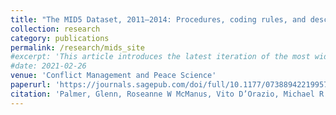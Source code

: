 ```yaml
---
title: "The MID5 Dataset, 2011–2014: Procedures, coding rules, and description."
collection: research
category: publications
permalink: /research/mids_site
#excerpt: 'This article introduces the latest iteration of the most widely used dataset on interstate conflicts, the Militarized Interstate Dispute (MID) 5 dataset. We begin by outlining the data collection process used in the MID5 project. Next, we discuss some of the most challenging cases that we coded and some updates to the coding manual that resulted. Finally, we provide descriptive statistics for the new years of the MID data.'
#date: 2021-02-26
venue: 'Conflict Management and Peace Science'
paperurl: 'https://journals.sagepub.com/doi/full/10.1177/0738894221995743'
citation: 'Palmer, Glenn, Roseanne W McManus, Vito D’Orazio, Michael R Kenwick, Mikaela Karstens, Chase Bloch, Nick Dietrich, Kayla Kahn, Kellan Ritter, and Michael J Soules. 2022. <i>Conflict Management and Peace Science</i>. 39(4).'
---
```


